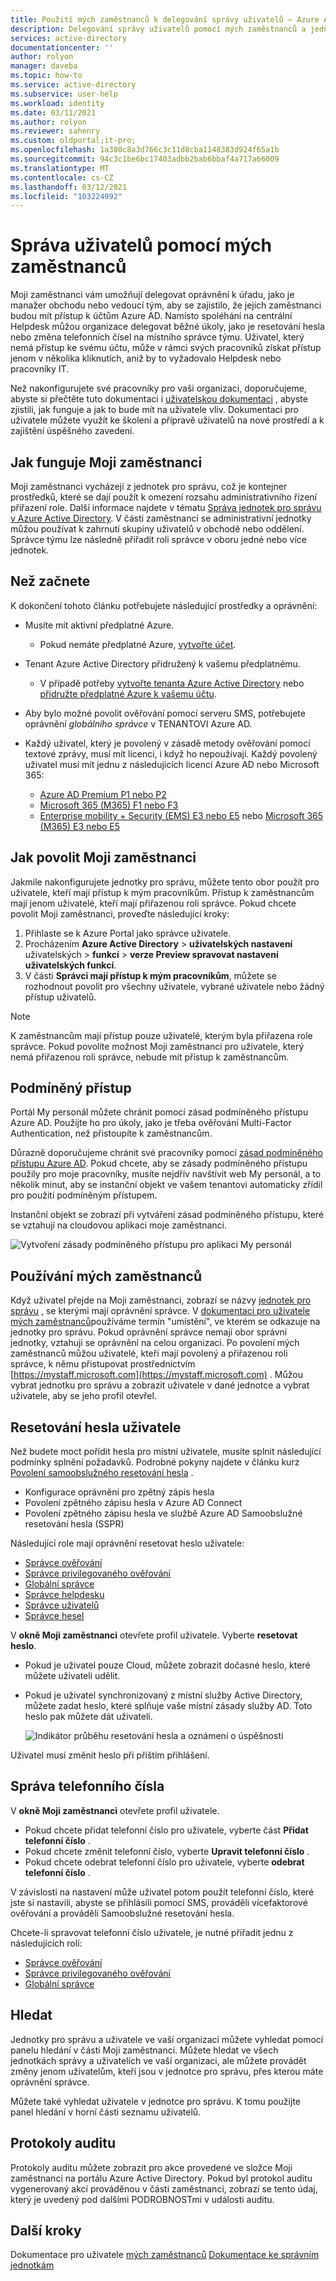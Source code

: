 ```yaml
---
title: Použití mých zaměstnanců k delegování správy uživatelů – Azure AD | Microsoft Docs
description: Delegování správy uživatelů pomocí mých zaměstnanců a jednotek pro správu
services: active-directory
documentationcenter: ''
author: rolyon
manager: daveba
ms.topic: how-to
ms.service: active-directory
ms.subservice: user-help
ms.workload: identity
ms.date: 03/11/2021
ms.author: rolyon
ms.reviewer: sahenry
ms.custom: oldportal;it-pro;
ms.openlocfilehash: 1a380c8a3d766c3c11d8cba1148383d924f65a1b
ms.sourcegitcommit: 94c3c1be6bc17403adbb2bab6bbaf4a717a66009
ms.translationtype: MT
ms.contentlocale: cs-CZ
ms.lasthandoff: 03/12/2021
ms.locfileid: "103224992"
---
```

# <a name="manage-your-users-with-my-staff"></a>Správa uživatelů pomocí mých zaměstnanců

Moji zaměstnanci vám umožňují delegovat oprávnění k úřadu, jako je manažer obchodu nebo vedoucí tým, aby se zajistilo, že jejich zaměstnanci budou mít přístup k účtům Azure AD. Namísto spoléhání na centrální Helpdesk můžou organizace delegovat běžné úkoly, jako je resetování hesla nebo změna telefonních čísel na místního správce týmu. Uživatel, který nemá přístup ke svému účtu, může v rámci svých pracovníků získat přístup jenom v několika kliknutích, aniž by to vyžadovalo Helpdesk nebo pracovníky IT.

Než nakonfigurujete své pracovníky pro vaši organizaci, doporučujeme, abyste si přečtěte tuto dokumentaci i [uživatelskou dokumentaci](../user-help/my-staff-team-manager.md) , abyste zjistili, jak funguje a jak to bude mít na uživatele vliv. Dokumentaci pro uživatele můžete využít ke školení a přípravě uživatelů na nové prostředí a k zajištění úspěšného zavedení.

## <a name="how-my-staff-works"></a>Jak funguje Moji zaměstnanci

Moji zaměstnanci vycházejí z jednotek pro správu, což je kontejner prostředků, které se dají použít k omezení rozsahu administrativního řízení přiřazení role. Další informace najdete v tématu [Správa jednotek pro správu v Azure Active Directory](administrative-units.md). V části zaměstnanci se administrativní jednotky můžou používat k zahrnutí skupiny uživatelů v obchodě nebo oddělení. Správce týmu lze následně přiřadit roli správce v oboru jedné nebo více jednotek.

## <a name="before-you-begin"></a>Než začnete

K dokončení tohoto článku potřebujete následující prostředky a oprávnění:

* Musíte mít aktivní předplatné Azure.

  * Pokud nemáte předplatné Azure, [vytvořte účet](https://azure.microsoft.com/free/?WT.mc_id=A261C142F).
* Tenant Azure Active Directory přidružený k vašemu předplatnému.

  * V případě potřeby [vytvořte tenanta Azure Active Directory](../fundamentals/sign-up-organization.md) nebo [přidružte předplatné Azure k vašemu účtu](../fundamentals/active-directory-how-subscriptions-associated-directory.md).
* Aby bylo možné povolit ověřování pomocí serveru SMS, potřebujete oprávnění *globálního správce* v TENANTOVI Azure AD.
* Každý uživatel, který je povolený v zásadě metody ověřování pomocí textové zprávy, musí mít licenci, i když ho nepoužívají. Každý povolený uživatel musí mít jednu z následujících licencí Azure AD nebo Microsoft 365:

  * [Azure AD Premium P1 nebo P2](https://azure.microsoft.com/pricing/details/active-directory/)
  * [Microsoft 365 (M365) F1 nebo F3](https://www.microsoft.com/licensing/news/m365-firstline-workers)
  * [Enterprise mobility + Security (EMS) E3 nebo E5](https://www.microsoft.com/microsoft-365/enterprise-mobility-security/compare-plans-and-pricing) nebo [Microsoft 365 (M365) E3 nebo E5](https://www.microsoft.com/microsoft-365/compare-microsoft-365-enterprise-plans)

## <a name="how-to-enable-my-staff"></a>Jak povolit Moji zaměstnanci

Jakmile nakonfigurujete jednotky pro správu, můžete tento obor použít pro uživatele, kteří mají přístup k mým pracovníkům. Přístup k zaměstnancům mají jenom uživatelé, kteří mají přiřazenou roli správce. Pokud chcete povolit Moji zaměstnanci, proveďte následující kroky:

1. Přihlaste se k Azure Portal jako správce uživatele.
2. Procházením **Azure Active Directory**  >  **uživatelských nastavení** uživatelských  >  **funkcí**  >  **verze Preview spravovat nastavení uživatelských funkcí**.
3. V části **Správci mají přístup k mým pracovníkům**, můžete se rozhodnout povolit pro všechny uživatele, vybrané uživatele nebo žádný přístup uživatelů.

> [!Note]
> K zaměstnancům mají přístup pouze uživatelé, kterým byla přiřazena role správce. Pokud povolíte možnost Moji zaměstnanci pro uživatele, který nemá přiřazenou roli správce, nebude mít přístup k zaměstnancům.

## <a name="conditional-access"></a>Podmíněný přístup

Portál My personál můžete chránit pomocí zásad podmíněného přístupu Azure AD. Použijte ho pro úkoly, jako je třeba ověřování Multi-Factor Authentication, než přistoupíte k zaměstnancům.

Důrazně doporučujeme chránit své pracovníky pomocí [zásad podmíněného přístupu Azure AD](../conditional-access/index.yml). Pokud chcete, aby se zásady podmíněného přístupu použily pro moje pracovníky, musíte nejdřív navštívit web My personál, a to několik minut, aby se instanční objekt ve vašem tenantovi automaticky zřídil pro použití podmíněným přístupem.

Instanční objekt se zobrazí při vytváření zásad podmíněného přístupu, které se vztahují na cloudovou aplikaci moje zaměstnanci.

![Vytvoření zásady podmíněného přístupu pro aplikaci My personál](./media/my-staff-configure/conditional-access.png)

## <a name="using-my-staff"></a>Používání mých zaměstnanců

Když uživatel přejde na Moji zaměstnanci, zobrazí se názvy [jednotek pro správu](administrative-units.md) , se kterými mají oprávnění správce. V [dokumentaci pro uživatele mých zaměstnanců](../user-help/my-staff-team-manager.md)používáme termín "umístění", ve kterém se odkazuje na jednotky pro správu. Pokud oprávnění správce nemají obor správní jednotky, vztahují se oprávnění na celou organizaci. Po povolení mých zaměstnanců můžou uživatelé, kteří mají povolený a přiřazenou roli správce, k němu přistupovat prostřednictvím [https://mystaff.microsoft.com](https://mystaff.microsoft.com) . Můžou vybrat jednotku pro správu a zobrazit uživatele v dané jednotce a vybrat uživatele, aby se jeho profil otevřel.

## <a name="reset-a-users-password"></a>Resetování hesla uživatele

Než budete moct pořídit hesla pro místní uživatele, musíte splnit následující podmínky splnění požadavků. Podrobné pokyny najdete v článku kurz [Povolení samoobslužného resetování hesla](../authentication/tutorial-enable-sspr-writeback.md) .

* Konfigurace oprávnění pro zpětný zápis hesla
* Povolení zpětného zápisu hesla v Azure AD Connect
* Povolení zpětného zápisu hesla ve službě Azure AD Samoobslužné resetování hesla (SSPR)

Následující role mají oprávnění resetovat heslo uživatele:

* [Správce ověřování](permissions-reference.md#authentication-administrator)
* [Správce privilegovaného ověřování](permissions-reference.md#privileged-authentication-administrator)
* [Globální správce](permissions-reference.md#global-administrator)
* [Správce helpdesku](permissions-reference.md#helpdesk-administrator)
* [Správce uživatelů](permissions-reference.md#user-administrator)
* [Správce hesel](permissions-reference.md#password-administrator)

V **okně Moji zaměstnanci** otevřete profil uživatele. Vyberte **resetovat heslo**.

* Pokud je uživatel pouze Cloud, můžete zobrazit dočasné heslo, které můžete uživateli udělit.
* Pokud je uživatel synchronizovaný z místní služby Active Directory, můžete zadat heslo, které splňuje vaše místní zásady služby AD. Toto heslo pak můžete dát uživateli.

    ![Indikátor průběhu resetování hesla a oznámení o úspěšnosti](./media/my-staff-configure/reset-password.png)

Uživatel musí změnit heslo při příštím přihlášení.

## <a name="manage-a-phone-number"></a>Správa telefonního čísla

V **okně Moji zaměstnanci** otevřete profil uživatele.

* Pokud chcete přidat telefonní číslo pro uživatele, vyberte část **Přidat telefonní číslo** .
* Pokud chcete změnit telefonní číslo, vyberte **Upravit telefonní číslo** .
* Pokud chcete odebrat telefonní číslo pro uživatele, vyberte **odebrat telefonní číslo** .

V závislosti na nastavení může uživatel potom použít telefonní číslo, které jste si nastavili, abyste se přihlásili pomocí SMS, prováděli vícefaktorové ověřování a prováděli Samoobslužné resetování hesla.

Chcete-li spravovat telefonní číslo uživatele, je nutné přiřadit jednu z následujících rolí:

* [Správce ověřování](permissions-reference.md#authentication-administrator)
* [Správce privilegovaného ověřování](permissions-reference.md#privileged-authentication-administrator)
* [Globální správce](permissions-reference.md#global-administrator)

## <a name="search"></a>Hledat

Jednotky pro správu a uživatele ve vaší organizaci můžete vyhledat pomocí panelu hledání v části Moji zaměstnanci. Můžete hledat ve všech jednotkách správy a uživatelích ve vaší organizaci, ale můžete provádět změny jenom uživatelům, kteří jsou v jednotce pro správu, přes kterou máte oprávnění správce.

Můžete také vyhledat uživatele v jednotce pro správu. K tomu použijte panel hledání v horní části seznamu uživatelů.

## <a name="audit-logs"></a>Protokoly auditu

Protokoly auditu můžete zobrazit pro akce provedené ve složce Moji zaměstnanci na portálu Azure Active Directory. Pokud byl protokol auditu vygenerovaný akcí prováděnou v části zaměstnanci, zobrazí se tento údaj, který je uvedený pod dalšími PODROBNOSTmi v události auditu.

## <a name="next-steps"></a>Další kroky

Dokumentace pro uživatele [mých zaměstnanců](../user-help/my-staff-team-manager.md) 
 [Dokumentace ke správním jednotkám](administrative-units.md)
